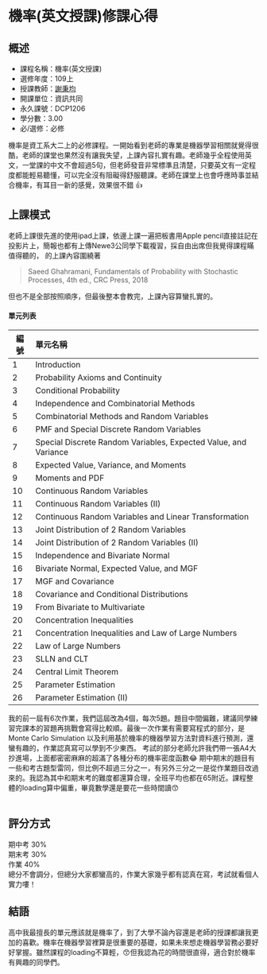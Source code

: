# 機率(英文授課)修課心得
## 概述
- 課程名稱：機率(英文授課)
- 選修年度：109上
- 授課教師：[謝秉均](https://www.cs.nycu.edu.tw/members/detail/pinghsieh)
- 開課單位：資訊共同  
- 永久課號：DCP1206
- 學分數：3.00
- 必/選修：必修

機率是資工系大二上的必修課程。一開始看到老師的專業是機器學習相關就覺得很酷，老師的課堂也果然沒有讓我失望，上課內容扎實有趣。老師幾乎全程使用英文，一堂課的中文不會超過5句，但老師發音非常標準且清楚，只要英文有一定程度都能輕易聽懂，可以完全沒有阻礙得舒服聽課。老師在課堂上也會呼應時事並結合機率，有耳目一新的感覺，效果很不錯 👍
## 上課模式
老師上課很先進的使用ipad上課，依邊上課一遍把板書用Apple pencil直接註記在投影片上，簡報也都有上傳Newe3公同學下載複習，採自由出席但我覺得課程瞞值得聽的，
的上課內容圍繞著
> Saeed Ghahramani, Fundamentals of Probability with Stochastic Processes, 4th ed., CRC Press, 2018

但也不是全部按照順序，但最後整本會教完，上課內容算蠻扎實的。

#### 單元列表
   編號 | 單元名稱
--------|:-----
1|Introduction
2|Probability Axioms and Continuity
3|Conditional Probability
4|Independence and Combinatorial Methods
5|Combinatorial Methods and Random Variables
6|PMF and Special Discrete Random Variables
7|Special Discrete Random Variables, Expected Value, and Variance
8|Expected Value, Variance, and Moments
9|Moments and PDF
10|Continuous Random Variables
11|Continuous Random Variables (II)
12|Continuous Random Variables and Linear Transformation
13|Joint Distribution of 2 Random Variables
14|Joint Distribution of 2 Random Variables (II)
15|Independence and Bivariate Normal
16|Bivariate Normal, Expected Value, and MGF
17|MGF and Covariance
18|Covariance and Conditional Distributions
19|From Bivariate to Multivariate
20|Concentration Inequalities
21|Concentration Inequalities and Law of Large Numbers
22|Law of Large Numbers
23|SLLN and CLT
24|Central Limit Theorem
25|Parameter Estimation
26|Parameter Estimation (II)

我的前一屆有6次作業，我們這屆改為4個，每次5題。題目中間偏難，建議同學練習完課本的習題再挑戰會寫得比較順。最後一次作業有需要寫程式的部分，是 Monte Carlo Simulation 以及利用基於機率的機器學習方法對資料進行預測，還蠻有趣的，作業認真寫可以學到不少東西。
考試的部分老師允許我們帶一張A4大抄進場，上面都密密麻麻的超滿了各種分布的機率密度函數😂
期中期末的題目有一些和考古題型雷同，但比例不超過三分之一，有另外三分之一是從作業題目改過來的。我認為其中和期末考的難度都還算合理，全班平均也都在65附近。課程整體的loading算中偏重，畢竟數學還是要花一些時間讀😙<br/><br/>

## 評分方式
期中考 30%<br/>
期末考 30%<br/>
作業 40%<br/>
總分不會調分，但總分大家都蠻高的，作業大家幾乎都有認真在寫，考試就看個人實力嘍！
## 結語
高中我最擅長的單元應該就是機率了，到了大學不論內容還是老師的授課都讓我更加的喜歡。機率在機器學習裡算是很重要的基礎，如果未來想走機器學習務必要好好掌握。雖然課程的loading不算輕，😙但我認為花的時間很直得，適合對於機率有興趣的同學們。


